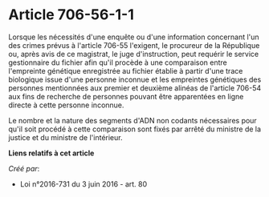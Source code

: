 # Article 706-56-1-1

Lorsque les nécessités d'une enquête ou d'une information concernant l'un des crimes prévus à l'article 706-55 l'exigent, le
procureur de la République ou, après avis de ce magistrat, le juge d'instruction, peut requérir le service gestionnaire du
fichier afin qu'il procède à une comparaison entre l'empreinte génétique enregistrée au fichier établie à partir d'une trace
biologique issue d'une personne inconnue et les empreintes génétiques des personnes mentionnées aux premier et deuxième
alinéas de l'article 706-54 aux fins de recherche de personnes pouvant être apparentées en ligne directe à cette personne
inconnue.

Le nombre et la nature des segments d'ADN non codants nécessaires pour qu'il soit procédé à cette comparaison sont fixés par
arrêté du ministre de la justice et du ministre de l'intérieur.

**Liens relatifs à cet article**

_Créé par_:

  - Loi n°2016-731 du 3 juin 2016 - art. 80
